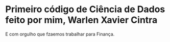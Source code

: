 # Primeiro código de Ciência de Dados feito por mim, Warlen Xavier Cintra 
E com orgulho que fzaemos trabalhar para Finança. 

